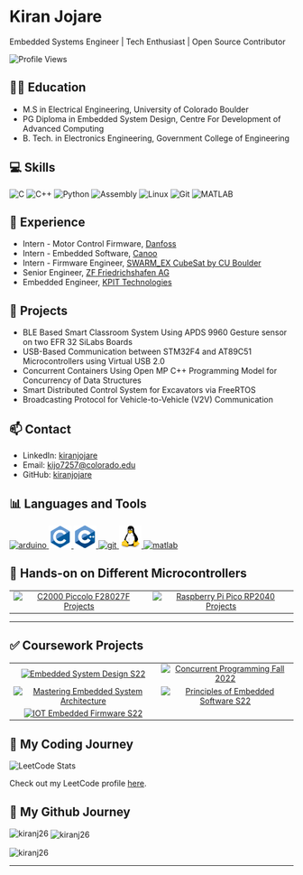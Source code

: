 # Kiran Jojare
Embedded Systems Engineer | Tech Enthusiast | Open Source Contributor

![Profile Views](https://komarev.com/ghpvc/?username=kiranj26&color=blue&style=flat)    

## 👨‍🎓 Education
- M.S in Electrical Engineering, University of Colorado Boulder
- PG Diploma in Embedded System Design, Centre For Development of Advanced Computing
- B. Tech. in Electronics Engineering, Government College of Engineering

## 💻 Skills
<p align="left">
  <img src="https://img.shields.io/badge/C-00599C?style=flat-square&logo=c&logoColor=white" alt="C"/>
  <img src="https://img.shields.io/badge/C++-00599C?style=flat-square&logo=cpp&logoColor=white" alt="C++"/>
  <img src="https://img.shields.io/badge/Python-3776AB?style=flat-square&logo=python&logoColor=white" alt="Python"/>
  <img src="https://img.shields.io/badge/Assembly-007396?style=flat-square&logo=assembly&logoColor=white" alt="Assembly"/>
  <img src="https://img.shields.io/badge/Linux-FCC624?style=flat-square&logo=linux&logoColor=black" alt="Linux"/>
  <img src="https://img.shields.io/badge/Git-F05032?style=flat-square&logo=git&logoColor=white" alt="Git"/>
  <img src="https://img.shields.io/badge/MATLAB-0076A8?style=flat-square&logo=mathworks&logoColor=white" alt="MATLAB"/>
</p>

## 💼 Experience
- Intern - Motor Control Firmware, [Danfoss](https://www.danfoss.com/en-us/about-danfoss/our-businesses/power-solutions/danfoss-editron/)
- Intern - Embedded Software, [Canoo](https://www.canoo.com/pickup/)
- Intern - Firmware Engineer, [SWARM_EX CubeSat by CU Boulder](https://www.colorado.edu/aerospace/academics/graduates/graduate-projects/2022-2023-projects/space-weather-atmospheric-reconfigurable)
- Senior Engineer, [ZF Friedrichshafen AG](https://www.zf.com/mobile/en/technologies/vehicle_motion_control/vehicle_motion_control.html)
- Embedded Engineer, [KPIT Technologies](https://www.cummins.com/components/aftertreatment/emission-solutions)

## 🚀 Projects
- BLE Based Smart Classroom System Using APDS 9960 Gesture sensor on two EFR 32 SiLabs Boards
- USB-Based Communication between STM32F4 and AT89C51 Microcontrollers using Virtual USB 2.0
- Concurrent Containers Using Open MP C++ Programming Model for Concurrency of Data Structures
- Smart Distributed Control System for Excavators via FreeRTOS
- Broadcasting Protocol for Vehicle-to-Vehicle (V2V) Communication

## 📫 Contact
- LinkedIn: [kiranjojare](https://www.linkedin.com/in/kiran-jojare-embedded-system/)
- Email: kijo7257@colorado.edu
- GitHub: [kiranjojare](https://github.com/kiranj26)

## 📊 Languages and Tools
<p align="left">
  <a href="https://www.arduino.cc/" target="_blank" rel="noreferrer">
    <img src="https://cdn.worldvectorlogo.com/logos/arduino-1.svg" alt="arduino" width="40" height="40"/>
  </a>
  <a href="https://www.cprogramming.com/" target="_blank" rel="noreferrer">
    <img src="https://raw.githubusercontent.com/devicons/devicon/master/icons/c/c-original.svg" alt="c" width="40" height="40"/>
  </a>
  <a href="https://www.w3schools.com/cpp/" target="_blank" rel="noreferrer">
    <img src="https://raw.githubusercontent.com/devicons/devicon/master/icons/cplusplus/cplusplus-original.svg" alt="cplusplus" width="40" height="40"/>
  </a>
  <a href="https://git-scm.com/" target="_blank" rel="noreferrer">
    <img src="https://www.vectorlogo.zone/logos/git-scm/git-scm-icon.svg" alt="git" width="40" height="40"/>
  </a>
  <a href="https://www.linux.org/" target="_blank" rel="noreferrer">
    <img src="https://raw.githubusercontent.com/devicons/devicon/master/icons/linux/linux-original.svg" alt="linux" width="40" height="40"/>
  </a>
  <a href="https://www.mathworks.com/" target="_blank" rel="noreferrer">
    <img src="https://upload.wikimedia.org/wikipedia/commons/2/21/Matlab_Logo.png" alt="matlab" width="40" height="40"/>
  </a>
</p>

## 🌟 Hands-on on Different Microcontrollers

<table>
  <tr>
    <td align="center">
      <a href="https://github.com/kiranj26/C2000-Piccolo-F28027F-Projects">
        <img src="https://github-readme-stats.vercel.app/api/pin/?username=kiranj26&repo=C2000-Piccolo-F28027F-Projects&theme=dark&show_owner=true&hide_border=true&border_radius=10" alt="C2000 Piccolo F28027F Projects">
      </a>
    </td>
    <td align="center">
      <a href="https://github.com/kiranj26/Raspberry-Pi-Pico-RP2040-Projects">
        <img src="https://github-readme-stats.vercel.app/api/pin/?username=kiranj26&repo=Raspberry-Pi-Pico-RP2040-Projects&theme=dark&show_owner=true&hide_border=true&border_radius=10" alt="Raspberry Pi Pico RP2040 Projects">
      </a>
    </td>
  </tr>
</table>

---

## ✅ Coursework Projects

<table>
  <tr>
    <td align="center">
      <a href="https://github.com/kiranj26/Embedded-System-Design-S22/tree/main/Final_Project/Data-Transfer-Between-STM32F4-and-AT89C51-Using-USB-Communication">
        <img src="https://github-readme-stats.vercel.app/api/pin/?username=kiranj26&repo=Embedded-System-Design-S22&theme=dark&show_owner=true&hide_border=true&border_radius=10" alt="Embedded System Design S22">
      </a>
    </td>
    <td align="center">
      <a href="https://github.com/kiranj26/Concurrent-Programming-Fall-2022/tree/main/FinalProject-ConcurrentContainers">
        <img src="https://github-readme-stats.vercel.app/api/pin/?username=kiranj26&repo=Concurrent-Programming-Fall-2022&theme=dark&show_owner=true&hide_border=true&border_radius=10" alt="Concurrent Programming Fall 2022">
      </a>
    </td>
  </tr>
  <tr>
    <td align="center">
      <a href="https://github.com/kiranj26/ECEN-5803-Mastering-Embedded-System-Architechture">
        <img src="https://github-readme-stats.vercel.app/api/pin/?username=kiranj26&repo=ECEN-5803-Mastering-Embedded-System-Architechture&theme=dark&show_owner=true&hide_border=true&border_radius=10" alt="Mastering Embedded System Architecture">
      </a>
    </td>
    <td align="center">
      <a href="https://github.com/kiranj26/Principles-of-Embedded-Software-S22/tree/main/Final_Project">
        <img src="https://github-readme-stats.vercel.app/api/pin/?username=kiranj26&repo=Principles-of-Embedded-Software-S22&theme=dark&show_owner=true&hide_border=true&border_radius=10" alt="Principles of Embedded Software S22">
      </a>
    </td>
  </tr>
  <tr>
    <td align="center">
      <a href="https://github.com/kiranj26/ECEN-5823-IOT-Embedded-Firmware/tree/main/Final%20Project%20Gesture%20Controlled%20Classroom">
        <img src="https://github-readme-stats.vercel.app/api/pin/?username=kiranj26&repo=ECEN-5823-IOT-Embedded-Firmware&theme=dark&show_owner=true&hide_border=true&border_radius=10" alt="IOT Embedded Firmware S22">
      </a>
    </td>
  </tr>
</table>

## 🚀 My Coding Journey

![LeetCode Stats](https://leetcard.jacoblin.cool/kiranj2605?theme=light&font=Duru%20Sans&ext=heatmap)

Check out my LeetCode profile [here](https://leetcode.com/kiranj2605/).  

## 🚀 My Github Journey

<p><img align="left" src="https://github-readme-stats.vercel.app/api/top-langs?username=kiranj26&show_icons=true&locale=en&layout=compact" alt="kiranj26" /></p>

<p>&nbsp;<img align="center" src="https://github-readme-stats.vercel.app/api?username=kiranj26&show_icons=true&locale=en" alt="kiranj26" /></p>

<p><img align="center" src="https://github-readme-streak-stats.herokuapp.com/?user=kiranj26&" alt="kiranj26" /></p>

---
